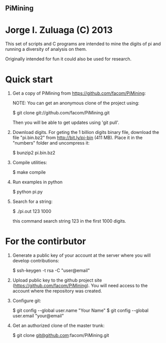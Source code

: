 PiMining
--------
Jorge I. Zuluaga (C) 2013
=========================

This set of scripts and C programs are intended to mine the digits of
pi and running a diversity of analysis on them.

Originally intended for fun it could also be used for research.

Quick start
===========

1. Get a copy of PiMining from https://github.com/facom/PiMining:

   NOTE: You can get an anonymous clone of the project using:

   $ git clone git://github.com/facom/PiMining.git

   Then you will be able to get updates using 'git pull'.

2. Download digits.  For geting the 1 billion digits binary file,
   download the file "pi.bin.bz2" from http://bit.ly/pi-bin (411 MB).
   Place it in the "numbers" folder and uncompress it:

   $ bunzip2 pi.bin.bz2

3. Compile utilities:

   $ make compile

4. Run examples in python

   $ python pi.py

5. Search for a string:

   $ ./pi.out 123 1000

   this command search string 123 in the first 1000 digits.

For the contirbutor
===================

1. Generate a public key of your account at the server where you will
   develop contributions:

   $ ssh-keygen -t rsa -C "user@email"

2. Upload public key to the github project site
   (https://github.com/facom/PiMining).  You will need access to the
   account where the repository was created.

3. Configure git:

   $ git config --global user.name "Your Name"
   $ git config --global user.email "your@email"

4. Get an authorized clone of the master trunk:

   $ git clone git@github.com:facom/PiMining.git

